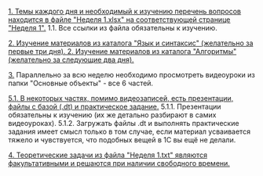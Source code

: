 <u>1. <u>Темы каждого дня и необходимый к изучению перечень вопросов находится в файле "Неделя 1.xlsx" на соответствующей странице "Неделя 1".</u></u>
1.1. Все ссылки из файла обязательны к изучению. 

<u>2. Изучение материалов из каталога "Язык и синтаксис" (желательно за первые три дня). 
2. Изучение материалов из каталога "Алгоритмы" (желательно за следующие два дня).</u>

<u>3.</u> Параллельно за всю неделю необходимо просмотреть видеоуроки из папки "Основные объекты" - все 6 частей.

<u><u>5.1</u>. В некоторых частях, помимо видеозаписей, есть презентации, файлы с базой (.dt) и практическое задание.</u>
5.1.1. Презентации обязательны к изучению (их же детально разбирают в самих видеоуроках).
5.1.2. Загружать файлы .dt и выполнять практические задания имеет смысл только в том случае, если материал усваивается тяжело и чувствуется, что подобных вещей в 1С вы ещё не делали.

<u><u>4. </u>Теоретические задачи из файла "Неделя 1.txt" являются факультативными и решаются при наличии свободного времени.</u>